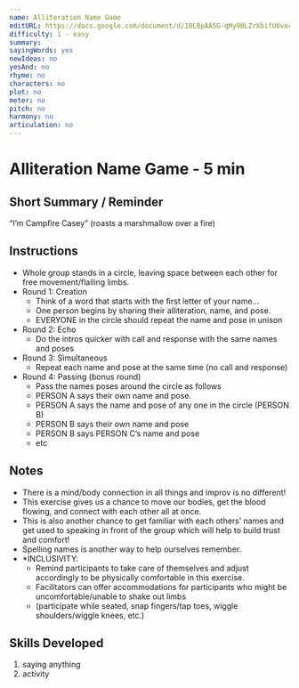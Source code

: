 ```yaml
---
name: Alliteration Name Game
editURL: https://docs.google.com/document/d/10LBpAA5G-qMy9BLZrXbifU6vocbwPz3R4zI4jVAzrhg/edit
difficulty: 1 - easy
summary: 
sayingWords: yes
newIdeas: no
yesAnd: no
rhyme: no
characters: no
plot: no
meter: no
pitch: no
harmony: no
articulation: no
---
```


# Alliteration Name Game \- 5 min

## Short Summary / Reminder

“I’m Campfire Casey” (roasts a marshmallow over a fire)

## Instructions

* Whole group stands in a circle, leaving space between each other for free movement/flailing limbs.   
* Round 1: Creation  
  * Think of a word that starts with the first letter of your name…  
  * One person begins by sharing their alliteration, name, and pose.   
  * EVERYONE in the circle should repeat the name and pose in unison  
* Round 2: Echo  
  * Do the intros quicker with call and response with the same names and poses  
* Round 3: Simultaneous  
  * Repeat each name and pose at the same time (no call and response)  
* Round 4: Passing (bonus round)  
  * Pass the names poses around the circle as follows  
  * PERSON A says their own name and pose.  
  * PERSON A says the name and pose of any one in the circle (PERSON B)  
  * PERSON B says their own name and pose  
  * PERSON B says PERSON C’s name and pose  
  * etc

## Notes

* There is a mind/body connection in all things and improv is no different\!    
* This exercise gives us a chance to move our bodies, get the blood flowing, and connect with each other all at once.    
* This is also another chance to get familiar with each others’ names and get used to speaking in front of the group which will help to build trust and comfort\!  
* Spelling names is another way to help ourselves remember.   
* \*INCLUSIVITY:   
  * Remind participants to take care of themselves and adjust accordingly to be physically comfortable in this exercise.    
  * Facilitators can offer accommodations for participants who might be uncomfortable/unable to shake out limbs   
  * (participate while seated, snap fingers/tap toes, wiggle shoulders/wiggle knees, etc.)

## Skills Developed

1. saying anything  
2. activity